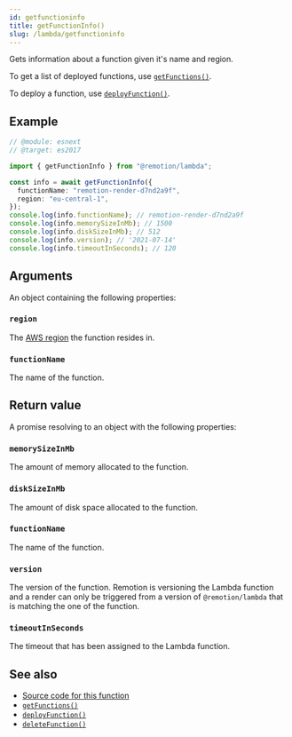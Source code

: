 ```yaml
---
id: getfunctioninfo
title: getFunctionInfo()
slug: /lambda/getfunctioninfo
---
```


Gets information about a function given it's name and region.

To get a list of deployed functions, use [`getFunctions()`](/docs/lambda/getfunctions).

To deploy a function, use [`deployFunction()`](/docs/lambda/deployfunction).

## Example

```ts twoslash
// @module: esnext
// @target: es2017

import { getFunctionInfo } from "@remotion/lambda";

const info = await getFunctionInfo({
  functionName: "remotion-render-d7nd2a9f",
  region: "eu-central-1",
});
console.log(info.functionName); // remotion-render-d7nd2a9f
console.log(info.memorySizeInMb); // 1500
console.log(info.diskSizeInMb); // 512
console.log(info.version); // '2021-07-14'
console.log(info.timeoutInSeconds); // 120
```

## Arguments

An object containing the following properties:

### `region`

The [AWS region](/docs/lambda/region-selection) the function resides in.

### `functionName`

The name of the function.

## Return value

A promise resolving to an object with the following properties:

### `memorySizeInMb`

The amount of memory allocated to the function.

### `diskSizeInMb`

The amount of disk space allocated to the function.

### `functionName`

The name of the function.

### `version`

The version of the function. Remotion is versioning the Lambda function and a render can only be triggered from a version of `@remotion/lambda` that is matching the one of the function.

### `timeoutInSeconds`

The timeout that has been assigned to the Lambda function.

## See also

- [Source code for this function](https://github.com/remotion-dev/remotion/blob/main/packages/lambda/src/api/get-function-info.ts)
- [`getFunctions()`](/docs/lambda/getfunctions)
- [`deployFunction()`](/docs/lambda/deployfunction)
- [`deleteFunction()`](/docs/lambda/deletefunction)

